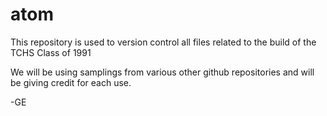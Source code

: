 # atom
This repository is used to version control all files related to the build of the TCHS Class of 1991

We will be using samplings from various other github repositories and will be giving credit for each use.

-GE
